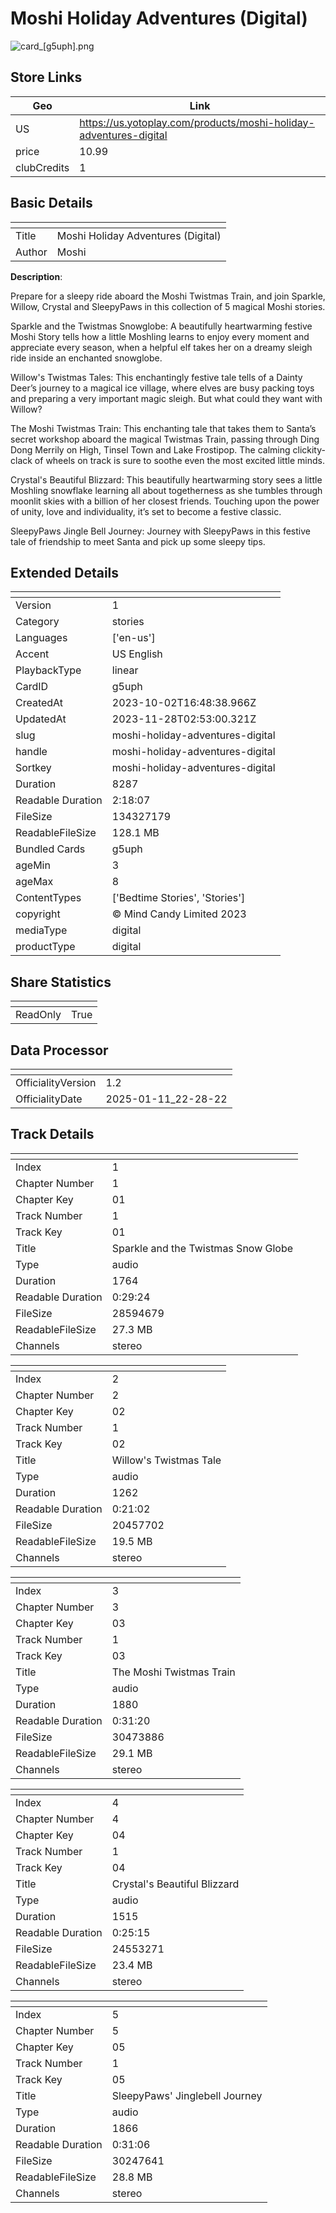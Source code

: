 # Moshi Holiday Adventures (Digital)

![card_[g5uph].png](../../img/cards/card_[g5uph].png)

## Store Links

| Geo | Link |
| - | - |
| US | https://us.yotoplay.com/products/moshi-holiday-adventures-digital |
| price | 10.99 |
| clubCredits | 1 |


## Basic Details

| <!-- --> | <!-- --> |
| - | - |
| Title | Moshi Holiday Adventures (Digital) |
| Author | Moshi |

**Description**:

 Prepare for a sleepy ride aboard the Moshi Twistmas Train, and join Sparkle, Willow, Crystal and SleepyPaws in this collection of 5 magical Moshi stories. 

Sparkle and the Twistmas Snowglobe: A beautifully heartwarming festive Moshi Story tells how a little Moshling learns to enjoy every moment and appreciate every season, when a helpful elf takes her on a dreamy sleigh ride inside an enchanted snowglobe.  

Willow's Twistmas Tales: This enchantingly festive tale tells of a Dainty Deer’s journey to a magical ice village, where elves are busy packing toys and preparing a very important magic sleigh. But what could they want with Willow?  

The Moshi Twistmas Train: This enchanting tale that takes them to Santa’s secret workshop aboard the magical Twistmas Train, passing through Ding Dong Merrily on High, Tinsel Town and Lake Frostipop. The calming clickity-clack of wheels on track is sure to soothe even the most excited little minds.  

Crystal's Beautiful Blizzard: This beautifully heartwarming story sees a little Moshling snowflake learning all about togetherness as she tumbles through moonlit skies with a billion of her closest friends. Touching upon the power of unity, love and individuality, it’s set to become a festive classic. 

SleepyPaws Jingle Bell Journey: Journey with SleepyPaws in this festive tale of friendship to meet Santa and pick up some sleepy tips.


## Extended Details

| <!-- --> | <!-- --> |
| - | - |
| Version | 1 |
| Category | stories |
| Languages | ['en-us'] |
| Accent | US English |
| PlaybackType | linear |
| CardID | g5uph |
| CreatedAt | 2023-10-02T16:48:38.966Z |
| UpdatedAt | 2023-11-28T02:53:00.321Z |
| slug | moshi-holiday-adventures-digital |
| handle | moshi-holiday-adventures-digital |
| Sortkey | moshi-holiday-adventures-digital |
| Duration | 8287 |
| Readable Duration | 2:18:07 |
| FileSize | 134327179 |
| ReadableFileSize | 128.1 MB |
| Bundled Cards | g5uph |
| ageMin | 3 |
| ageMax | 8 |
| ContentTypes | ['Bedtime Stories', 'Stories'] |
| copyright | © Mind Candy Limited 2023 |
| mediaType | digital |
| productType | digital |


## Share Statistics

| <!-- --> | <!-- --> |
| - | - |
| ReadOnly | True |


## Data Processor

| <!-- --> | <!-- --> |
| - | - |
| OfficialityVersion | 1.2
| OfficialityDate | 2025-01-11_22-28-22


## Track Details

| <!-- --> | <!-- --> |
| - | - |
| Index | 1 |
| Chapter Number | 1 |
| Chapter Key | 01 |
| Track Number | 1 |
| Track Key | 01 |
| Title | Sparkle and the Twistmas Snow Globe |
| Type | audio |
| Duration | 1764 |
| Readable Duration | 0:29:24 |
| FileSize | 28594679 |
| ReadableFileSize | 27.3 MB |
| Channels | stereo |

| <!-- --> | <!-- --> |
| - | - |
| Index | 2 |
| Chapter Number | 2 |
| Chapter Key | 02 |
| Track Number | 1 |
| Track Key | 02 |
| Title | Willow's Twistmas Tale |
| Type | audio |
| Duration | 1262 |
| Readable Duration | 0:21:02 |
| FileSize | 20457702 |
| ReadableFileSize | 19.5 MB |
| Channels | stereo |

| <!-- --> | <!-- --> |
| - | - |
| Index | 3 |
| Chapter Number | 3 |
| Chapter Key | 03 |
| Track Number | 1 |
| Track Key | 03 |
| Title | The Moshi Twistmas Train |
| Type | audio |
| Duration | 1880 |
| Readable Duration | 0:31:20 |
| FileSize | 30473886 |
| ReadableFileSize | 29.1 MB |
| Channels | stereo |

| <!-- --> | <!-- --> |
| - | - |
| Index | 4 |
| Chapter Number | 4 |
| Chapter Key | 04 |
| Track Number | 1 |
| Track Key | 04 |
| Title | Crystal's Beautiful Blizzard |
| Type | audio |
| Duration | 1515 |
| Readable Duration | 0:25:15 |
| FileSize | 24553271 |
| ReadableFileSize | 23.4 MB |
| Channels | stereo |

| <!-- --> | <!-- --> |
| - | - |
| Index | 5 |
| Chapter Number | 5 |
| Chapter Key | 05 |
| Track Number | 1 |
| Track Key | 05 |
| Title | SleepyPaws' Jinglebell Journey |
| Type | audio |
| Duration | 1866 |
| Readable Duration | 0:31:06 |
| FileSize | 30247641 |
| ReadableFileSize | 28.8 MB |
| Channels | stereo |

